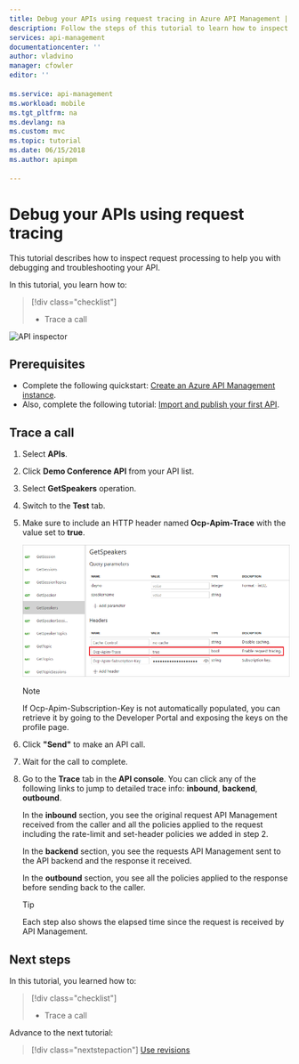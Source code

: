 ```yaml
---
title: Debug your APIs using request tracing in Azure API Management | Microsoft Docs
description: Follow the steps of this tutorial to learn how to inspect request processing steps in Azure API Management.
services: api-management
documentationcenter: ''
author: vladvino
manager: cfowler
editor: ''

ms.service: api-management
ms.workload: mobile
ms.tgt_pltfrm: na
ms.devlang: na
ms.custom: mvc
ms.topic: tutorial
ms.date: 06/15/2018
ms.author: apimpm

---
```


# Debug your APIs using request tracing

This tutorial describes how to inspect request processing to help you with debugging and troubleshooting your API. 

In this tutorial, you learn how to:

> [!div class="checklist"]
> * Trace a call

![API inspector](media/api-management-howto-api-inspector/api-inspector001.PNG)

## Prerequisites

+ Complete the following quickstart: [Create an Azure API Management instance](get-started-create-service-instance.md).
+ Also, complete the following tutorial: [Import and publish your first API](import-and-publish.md).

## Trace a call

1. Select **APIs**.
2. Click **Demo Conference API** from your API list.
3. Select **GetSpeakers** operation.
4. Switch to the **Test** tab.
5. Make sure to include an HTTP header named **Ocp-Apim-Trace** with the value set to **true**.

    ![API tracing header](media/api-management-howto-api-inspector/api-management-tracing-header.png)

    > [!NOTE]
    > If Ocp-Apim-Subscription-Key is not automatically populated, you can retrieve it by going to the Developer Portal and exposing the keys on the profile page.

6. Click **"Send"** to make an API call. 
7. Wait for the call to complete. 
8. Go to the **Trace** tab in the **API console**. You can click any of the following links to jump to detailed trace info: **inbound**, **backend**, **outbound**.

    In the **inbound** section, you see the original request API Management received from the caller and all the policies applied to the request including the rate-limit and set-header policies we added in step 2.

    In the **backend** section, you see the requests API Management sent to the API backend and the response it received.
    
    In the **outbound** section, you see all the policies applied to the response before sending back to the caller.
 
    > [!TIP]
    > Each step also shows the elapsed time since the request is received by API Management.

## Next steps

In this tutorial, you learned how to:

> [!div class="checklist"]
> * Trace a call

Advance to the next tutorial:

> [!div class="nextstepaction"]
> [Use revisions](api-management-get-started-revise-api.md)
